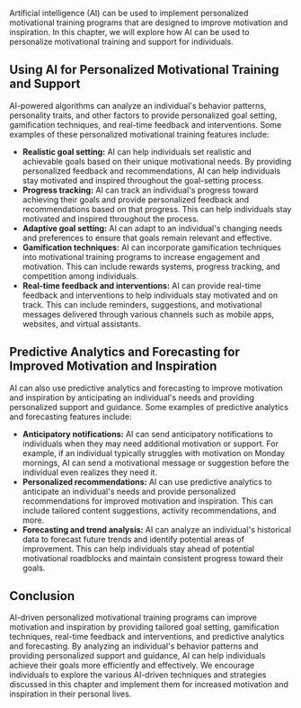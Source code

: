 
Artificial intelligence (AI) can be used to implement personalized motivational training programs that are designed to improve motivation and inspiration. In this chapter, we will explore how AI can be used to personalize motivational training and support for individuals.

Using AI for Personalized Motivational Training and Support
-----------------------------------------------------------

AI-powered algorithms can analyze an individual's behavior patterns, personality traits, and other factors to provide personalized goal setting, gamification techniques, and real-time feedback and interventions. Some examples of these personalized motivational training features include:

* **Realistic goal setting:** AI can help individuals set realistic and achievable goals based on their unique motivational needs. By providing personalized feedback and recommendations, AI can help individuals stay motivated and inspired throughout the goal-setting process.
* **Progress tracking:** AI can track an individual's progress toward achieving their goals and provide personalized feedback and recommendations based on that progress. This can help individuals stay motivated and inspired throughout the process.
* **Adaptive goal setting:** AI can adapt to an individual's changing needs and preferences to ensure that goals remain relevant and effective.
* **Gamification techniques:** AI can incorporate gamification techniques into motivational training programs to increase engagement and motivation. This can include rewards systems, progress tracking, and competition among individuals.
* **Real-time feedback and interventions:** AI can provide real-time feedback and interventions to help individuals stay motivated and on track. This can include reminders, suggestions, and motivational messages delivered through various channels such as mobile apps, websites, and virtual assistants.

Predictive Analytics and Forecasting for Improved Motivation and Inspiration
----------------------------------------------------------------------------

AI can also use predictive analytics and forecasting to improve motivation and inspiration by anticipating an individual's needs and providing personalized support and guidance. Some examples of predictive analytics and forecasting features include:

* **Anticipatory notifications:** AI can send anticipatory notifications to individuals when they may need additional motivation or support. For example, if an individual typically struggles with motivation on Monday mornings, AI can send a motivational message or suggestion before the individual even realizes they need it.
* **Personalized recommendations:** AI can use predictive analytics to anticipate an individual's needs and provide personalized recommendations for improved motivation and inspiration. This can include tailored content suggestions, activity recommendations, and more.
* **Forecasting and trend analysis:** AI can analyze an individual's historical data to forecast future trends and identify potential areas of improvement. This can help individuals stay ahead of potential motivational roadblocks and maintain consistent progress toward their goals.

Conclusion
----------

AI-driven personalized motivational training programs can improve motivation and inspiration by providing tailored goal setting, gamification techniques, real-time feedback and interventions, and predictive analytics and forecasting. By analyzing an individual's behavior patterns and providing personalized support and guidance, AI can help individuals achieve their goals more efficiently and effectively. We encourage individuals to explore the various AI-driven techniques and strategies discussed in this chapter and implement them for increased motivation and inspiration in their personal lives.

